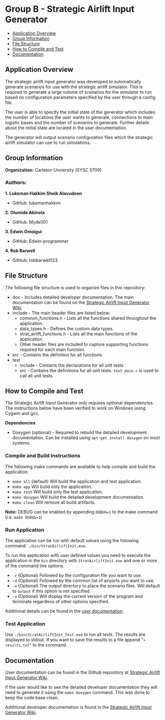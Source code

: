 # Group B - Strategic Airlift Input Generator

* [Application Overview](#application-overview)
* [Group Information](#group-information)
* [File Structure](#file-structure)
* [How to Compile and Test](#how-to-compile-and-test)
* [Documentation](#documentation)

## Application Overview

The strategic airlift input generator was developed to automatically generate scenarios for use with the strategic airlift simulator.  This is required to generate a large volume of scenarios for the simulator to run based on configuration parameters specified by the user through a config file.

The user is able to specify the initial state of the generator which includes the number of locations the user wants to generate, connections to main logistic bases and the number of scenarios to generate. Further details about the initial state are located in the user documentation.

The generator will output scenario configuration files which the strategic airlift simulator can use to run simulations. 

## Group Information

**Organization:** Carleton Unviersity (SYSC 5709)

### Authors:

**1. Lukeman Hakkim Sheik Alavudeen**

 - GitHub: lukemanhakkim

**2. Olumide Akinola**

 - GitHub: Myde001

**3. Edwin Omoigui**

 - GitHub: Edwin-programmer

**4. Rob Barwell**

 - GitHub: robbarwell123

## File Structure

The following file structure is used to organize files in this repository:

* doc - Includes detailed developer documentation.  The main documentation can be found on the [Strategic Airlift Input Generator Wiki](https://github.com/robbarwell123/GroupB_StratAirlift/wiki).
* include - The main header files are listed below:
  * common_functions.h - Lists all the functions shared throughout the application.
  * data_types.h - Defines the custom data types.
  * strat\_airlift\_functions.h - Lists all the main functions of the application.
  * Other header files are included to capture supporting functions required for each main function. 
* src - Contains the definition for all functions.
* test
  * include - Contains the declarations for all unit tests.
  * src - Contains the definitions for all unit tests.  `test_main.c` is used to call all unit tests.

## How to Compile and Test

The Strategic Airlift Input Generator only requires optional dependencies.  The instructions below have been verified to work on Windows using Cygwin and gcc.

**Dependencies**

* Doxygen (optional) - Required to rebuild the detailed development documentation.  Can be installed using `apt-get install doxygen` on most systems.

### Compile and Build Instructions

The following make commands are available to help compile and build the application:

* `make all` (default) Will build the application and test application.
* `make app` Will build only the application.
* `make test` Will build only the test application.
* `make doxygen` Will build the detailed development documentation.
* `make clean` Will remove all build artifacts.

**Note:** DEBUG can be enabled by appending `DEBUG=1` to the make command (i.e. `make DEBUG=1`)

### Run Application

The application can be run with default values using the following command: `./bin/StratAirliftInit.exe`.

To run the application with user defined values you need to execute the application in the `bin` directory with `StratAirliftInit.exe` and one or more of the command line options.

* `-c` (Optional) Followed by the configuration file you want to use.
* `-d` (Optional) Followed by the common list of airports you want to use.
* `-o` (Optional) The output directory to place the scenario files.  Will default to `output` if this option is not specified.
* `-v` (Optional) Will display the current version of the program and terminate regardless of other options specified.

Additional details can be found in the [user documentation](https://github.com/robbarwell123/GroupB_StratAirlift/wiki).

### Test Application

Use `./bin/StratAirliftInit_Test.exe` to run all tests.  The results are displayed to stdout.  If you want to save the results to a file append "`> results.txt`" to the command.

## Documentation

User documentation can be found in the Github repository at [Strategic Airlift Input Generator Wiki](https://github.com/robbarwell123/GroupB_StratAirlift/wiki).

If the user would like to see the detailed developer documentation they will need to generate it using the `make doxygen` command.  This was done to keep the code base clean.

Additional developer documentation is found in the [Strategic Airlift Input Generator Wiki](https://github.com/robbarwell123/GroupB_StratAirlift/wiki).

